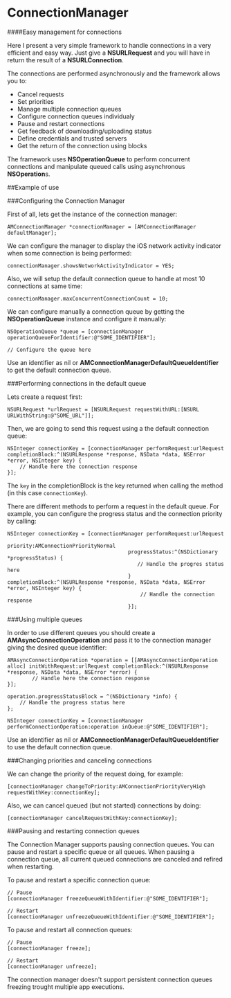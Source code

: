 ConnectionManager
=================

####Easy management for connections

Here I present a very simple framework to handle connections in a very efficient and easy way. Just give a **NSURLRequest** and you will have in return the result of a **NSURLConnection**. 

The connections are performed asynchronously and the framework allows you to:

* Cancel requests
* Set priorities
* Manage multiple connection queues
* Configure connection queues individualy
* Pause and restart connections
* Get feedback of downloading/uploading status
* Define credentials and trusted servers
* Get the return of the connection using blocks

The framework uses **NSOperationQueue** to perform concurrent connections and manipulate queued calls using asynchronous **NSOperation**s.

##Example of use

###Configuring the Connection Manager

First of all, lets get the instance of the connection manager:

	AMConnectionManager *connectionManager = [AMConnectionManager defaultManager];

We can configure the manager to display the iOS network activity indicator when some connection is being performed:

    connectionManager.showsNetworkActivityIndicator = YES; 
    
Also, we will setup the default connection queue to handle at most 10 connections at same time:
    
    connectionManager.maxConcurrentConnectionCount = 10;
    
We can configure manually a connection queue by getting the **NSOperationQueue** instance and configure it manually:

    NSOperationQueue *queue = [connectionManager operationQueueForIdentifier:@"SOME_IDENTIFIER"];
    
    // Configure the queue here
    
Use an identifier as nil or **AMConnectionManagerDefaultQueueIdentifier** to get the default connection queue.
    

###Performing connections in the default queue

Lets create a request first:

	NSURLRequest *urlRequest = [NSURLRequest requestWithURL:[NSURL URLWithString:@"SOME_URL"]];

Then, we are going to send this request using a the default connection queue:
	
    NSInteger connectionKey = [connectionManager performRequest:urlRequest completionBlock:^(NSURLResponse *response, NSData *data, NSError *error, NSInteger key) {
		// Handle here the connection response
    }];

The `key` in the completionBlock is the key returned when calling the method (in this case `connectionKey`).

There are different methods to perform a request in the default queue. For example, you can configure the progress status and the connection priority by calling:

    NSInteger connectionKey = [connectionManager performRequest:urlRequest
                                                 priority:AMConnectionPriorityNormal
                                           progressStatus:^(NSDictionary *progressStatus) {
                                              // Handle the progres status here                             
                                           } completionBlock:^(NSURLResponse *response, NSData *data, NSError *error, NSInteger key) {
                                               // Handle the connection response
                                           }];

###Using multiple queues

In order to use different queues you should create a **AMAsyncConnectionOperation** and pass it to the connection manager giving the desired queue identifier:

    AMAsyncConnectionOperation *operation = [[AMAsyncConnectionOperation alloc] initWithRequest:urlRequest completionBlock:^(NSURLResponse *response, NSData *data, NSError *error) {
            // Handle here the connection response
    }];
    
    operation.progressStatusBlock = ^(NSDictionary *info) {
        // Handle the progress status here
    };
    
    NSInteger connectionKey = [connectionManager performConnectionOperation:operation inQueue:@"SOME_IDENTIFIER"];

Use an identifier as nil or **AMConnectionManagerDefaultQueueIdentifier** to use the default connection queue.

###Changing priorities and canceling connections

We can change the priority of the request doing, for example:

	[connectionManager changeToPriority:AMConnectionPriorityVeryHigh requestWithKey:connectionKey];

Also, we can cancel queued (but not started) connections by doing:

	[connectionManager cancelRequestWithKey:connectionKey]; 
	
###Pausing and restarting connection queues 

The Connection Manager supports pausing connection queues. You can pause and restart a specific queue or all queues. When pausing a connection queue, all current queued connections are canceled and refired when restarting. 

To pause and restart a specific connection queue:

    // Pause
    [connectionManager freezeQueueWithIdentifier:@"SOME_IDENTIFIER"];
    
    // Restart
    [connectionManager unfreezeQueueWithIdentifier:@"SOME_IDENTIFIER"];

To pause and restart all connection queues:

    // Pause
    [connectionManager freeze];
    
    // Restart
    [connectionManager unfreeze];
    
The connection manager doesn't support persistent connection queues freezing trought multiple app executions.